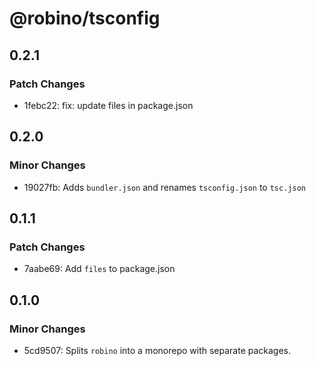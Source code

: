 # @robino/tsconfig

## 0.2.1

### Patch Changes

- 1febc22: fix: update files in package.json

## 0.2.0

### Minor Changes

- 19027fb: Adds `bundler.json` and renames `tsconfig.json` to `tsc.json`

## 0.1.1

### Patch Changes

- 7aabe69: Add `files` to package.json

## 0.1.0

### Minor Changes

- 5cd9507: Splits `robino` into a monorepo with separate packages.
